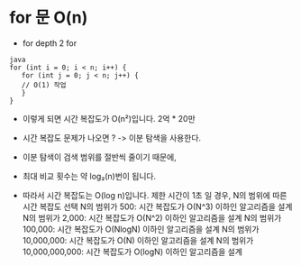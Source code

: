 # for 문 O(n)

- for depth 2 for

 ```
java
for (int i = 0; i < n; i++) {
    for (int j = 0; j < n; j++) {
    // O(1) 작업
    }
}
 ```
- 이렇게 되면 시간 복잡도가 O(n²)입니다.  2억 * 20만 


- 시간 복잡도 문제가 나오면 ? -> 이분 탐색을 사용한다.
- 이분 탐색이 검색 범위를 절반씩 줄이기 때문에,
- 최대 비교 횟수는 약 log₂(n)번이 됩니다. 
- 따라서 시간 복잡도는 O(log n)입니다.
  제한 시간이 1초 일 경우, N의 범위에 따른 시간 복잡도 선택
  N의 범위가 500: 시간 복잡도가 O(N^3) 이하인 알고리즘을 설계
  N의 범위가 2,000: 시간 복잡도가 O(N^2) 이하인 알고리즘을 설계
  N의 범위가 100,000: 시간 복잡도가 O(NlogN) 이하인 알고리즘을 설계
  N의 범위가 10,000,000: 시간 복잡도가 O(N) 이하인 알고리즘을 설계
  N의 범위가 10,000,000,000: 시간 복잡도가 O(logN) 이하인 알고리즘을 설계



